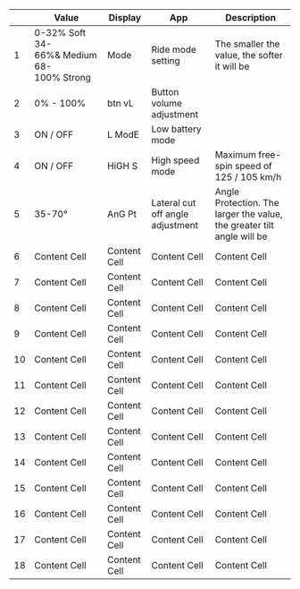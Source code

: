 |     | Value | Display | App | Description |
| --- | --- | --- | --- | --- |
|  1  | 0-32%&nbsp;Soft<br>34-66%&&nbsp;Medium<br>68-100%&nbsp;Strong | Mode | Ride mode setting | The smaller the value, the softer it will be |
|  2  | 0% - 100% | btn vL | Button volume adjustment |  |
|  3  | ON / OFF | L ModE | Low battery mode |  |
|  4  | ON / OFF | HiGH S | High speed mode | Maximum free-spin speed of 125 / 105 km/h |
|  5  | 35-70° | AnG Pt | Lateral cut off angle adjustment | Angle Protection. The larger the value, the greater tilt angle will be |
|  6  | Content Cell  | Content Cell  | Content Cell  | Content Cell  |
|  7  | Content Cell  | Content Cell  | Content Cell  | Content Cell  |
|  8  | Content Cell  | Content Cell  | Content Cell  | Content Cell  |
|  9  | Content Cell  | Content Cell  | Content Cell  | Content Cell  |
|  10 | Content Cell  | Content Cell  | Content Cell  | Content Cell  |
|  11 | Content Cell  | Content Cell  | Content Cell  | Content Cell  |
|  12 | Content Cell  | Content Cell  | Content Cell  | Content Cell  |
|  13 | Content Cell  | Content Cell  | Content Cell  | Content Cell  |
|  14 | Content Cell  | Content Cell  | Content Cell  | Content Cell  |
|  15 | Content Cell  | Content Cell  | Content Cell  | Content Cell  |
|  16 | Content Cell  | Content Cell  | Content Cell  | Content Cell  |
|  17 | Content Cell  | Content Cell  | Content Cell  | Content Cell  |
|  18 | Content Cell  | Content Cell  | Content Cell  | Content Cell  |
